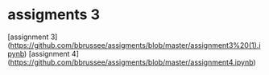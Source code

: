 # assigments 3
[assignment 3] (https://github.com/bbrussee/assigments/blob/master/assignment3%20(1).ipynb)
[assignment 4] (https://github.com/bbrussee/assigments/blob/master/assignment4.ipynb)
